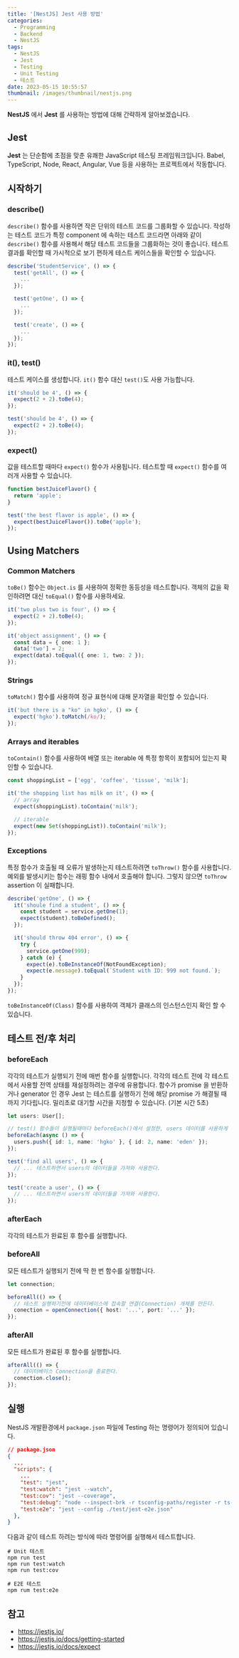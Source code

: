 ```yaml
---
title: '[NestJS] Jest 사용 방법'
categories:
  - Programming
  - Backend
  - NestJS
tags:
  - NestJS
  - Jest
  - Testing
  - Unit Testing
  - 테스트
date: 2023-05-15 10:55:57
thumbnail: /images/thumbnail/nestjs.png
---
```


**NestJS** 에서 **Jest** 를 사용하는 방법에 대해 간략하게 알아보겠습니다.

## Jest

**Jest** 는 단순함에 초점을 맞춘 유쾌한 JavaScript 테스팅 프레임워크입니다.
Babel, TypeScript, Node, React, Angular, Vue 등을 사용하는 프로젝트에서 작동합니다.

## 시작하기

### describe()

`describe()` 함수를 사용하면 작은 단위의 테스트 코드를 그룹화할 수 있습니다. 작성하는 테스트 코드가 특정 component 에 속하는 테스트 코드라면 아래와 같이 `describe()` 함수를 사용해서 해당 테스트 코드들을 그룹화하는 것이 좋습니다. 테스트 결과를 확인할 때 가시적으로 보기 편하게 테스트 케이스들을 확인할 수 있습니다.

```ts
describe('StudentService', () => {
  test('getAll', () => {
    ...
  });

  test('getOne', () => {
    ...
  });

  test('create', () => {
    ...
  });
});
```

### it(), test()

테스트 케이스를 생성합니다. `it()` 함수 대신 `test()`도 사용 가능합니다.

```ts
it('should be 4', () => {
  expect(2 + 2).toBe(4);
});
```

```ts
test('should be 4', () => {
  expect(2 + 2).toBe(4);
});
```

### expect()

값을 테스트할 때마다 `expect()` 함수가 사용됩니다. 테스트할 때 `expect()` 함수를 여러개 사용할 수 있습니다.

```ts
function bestJuiceFlavor() {
  return 'apple';
}

test('the best flavor is apple', () => {
  expect(bestJuiceFlavor()).toBe('apple');
});
```

## Using Matchers

### Common Matchers

`toBe()` 함수는 `Object.is` 를 사용하여 정확한 동등성을 테스트합니다. 객체의 값을 확인하려면 대신 `toEqual()` 함수를 사용하세요.

```ts
it('two plus two is four', () => {
  expect(2 + 2).toBe(4);
});
```

```ts
it('object assignment', () => {
  const data = { one: 1 };
  data['two'] = 2;
  expect(data).toEqual({ one: 1, two: 2 });
});
```

### Strings

`toMatch()` 함수를 사용하여 정규 표현식에 대해 문자열을 확인할 수 있습니다.

```ts
it('but there is a "ko" in hgko', () => {
  expect('hgko').toMatch(/ko/);
});
```

### Arrays and iterables

`toContain()` 함수를 사용하여 배열 또는 iterable 에 특정 항목이 포함되어 있는지 확인할 수 있습니다.

```ts
const shoppingList = ['egg', 'coffee', 'tissue', 'milk'];

it('the shopping list has milk on it', () => {
  // array
  expect(shoppingList).toContain('milk');

  // iterable
  expect(new Set(shoppingList)).toContain('milk');
});
```

### Exceptions

특정 함수가 호출될 때 오류가 발생하는지 테스트하려면 `toThrow()` 함수를 사용합니다.
예외를 발생시키는 함수는 래핑 함수 내에서 호출해야 합니다. 그렇지 않으면 `toThrow` assertion 이 실패합니다.

```ts
describe('getOne', () => {
  it('shoule find a student', () => {
    const student = service.getOne(1);
    expect(student).toBeDefined();
  });

  it('should throw 404 error', () => {
    try {
      service.getOne(999);
    } catch (e) {
      expect(e).toBeInstanceOf(NotFoundException);
      expect(e.message).toEqual(`Student with ID: 999 not found.`);
    }
  });
});
```

`toBeInstanceOf(Class)` 함수를 사용하여 객체가 클래스의 인스턴스인지 확인 할 수 있습니다.

## 테스트 전/후 처리

### beforeEach

각각의 테스트가 실행되기 전에 매번 함수를 실행합니다.
각각의 테스트 전에 각 테스트에서 사용할 전역 상태를 재설정하려는 경우에 유용합니다.
함수가 promise 을 반환하거나 generator 인 경우 Jest 는 테스트를 실행하기 전에 해당 promise 가 해결될 때까지 기다립니다.
밀리초로 대기할 시간을 지정할 수 있습니다. (기본 시간 5초)

```ts
let users: User[];

// test() 함수들이 실행될때마다 beforeEach()에서 설정한, users 데이터를 사용하게 된다.
beforeEach(async () => {
  users.push({ id: 1, name: 'hgko' }, { id: 2, name: 'eden' });
});

test('find all users', () => {
  // ... 테스트하면서 users의 데이터들을 가져와 사용한다.
});

test('create a user', () => {
  // ... 테스트하면서 users의 데이터들을 가져와 사용한다.
});
```

### afterEach

각각의 테스트가 완료된 후 함수를 실행합니다.

### beforeAll

모든 테스트가 실행되기 전에 딱 한 번 함수를 실행합니다.

```ts
let connection;

beforeAll(() => {
  // 테스트 실행하기전에 데이터베이스에 접속할 연결(Connection) 개체를 만든다.
  conection = openConnection({ host: '...', port: '...' });
});
```

### afterAll

모든 테스트가 완료된 후 함수를 실행합니다.

```ts
afterAll(() => {
  // 데이터베이스 Connection을 종료한다.
  conection.close();
});
```

## 실행

NestJS 개발환경에서 `package.json` 파일에 Testing 하는 명령어가 정의되어 있습니다.

```json
// package.json
{
  ...
  "scripts": {
    ...
    "test": "jest",
    "test:watch": "jest --watch",
    "test:cov": "jest --coverage",
    "test:debug": "node --inspect-brk -r tsconfig-paths/register -r ts-node/register node_modules/.bin/jest --runInBand",
    "test:e2e": "jest --config ./test/jest-e2e.json"
  },
}
```

다음과 같이 테스트 하려는 방식에 따라 명령어를 실행해서 테스트합니다.

```shell
# Unit 테스트
npm run test
npm run test:watch
npm run test:cov

# E2E 테스트
npm rum test:e2e
```

## 참고

- https://jestjs.io/
- https://jestjs.io/docs/getting-started
- https://jestjs.io/docs/expect

